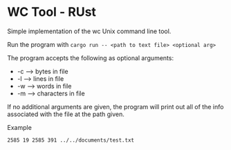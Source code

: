 # WC Tool - RUst

Simple implementation of the wc Unix command line tool.

Run the program with
`cargo run -- <path to text file> <optional arg>`

The program accepts the following as optional arguments:

* -c --> bytes in file
* -l --> lines in file
* -w --> words in file
* -m --> characters in file

If no additional arguments are given, the program will print out all of the info associated with the file at the path given.

Example

`2585 19 2585 391 ../../documents/test.txt`